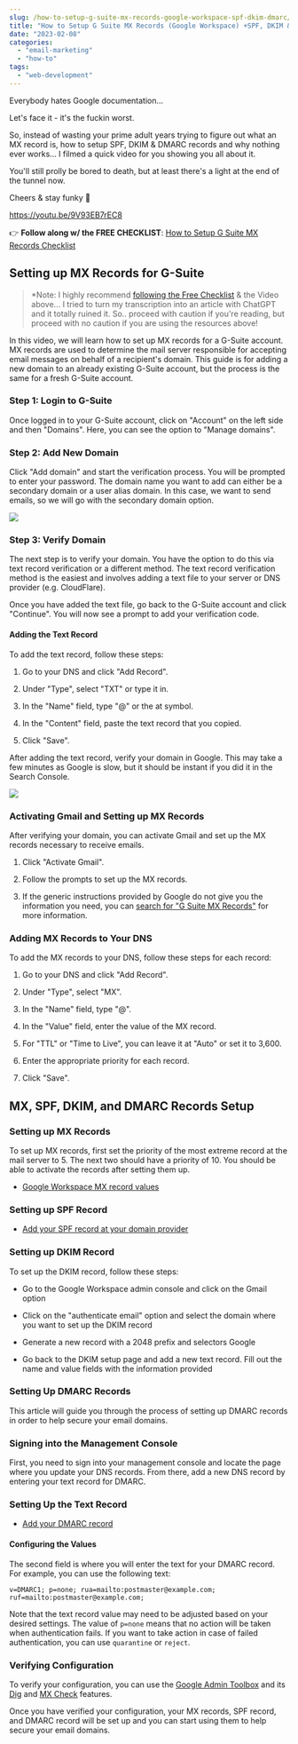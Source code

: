 ```yaml
---
slug: /how-to-setup-g-suite-mx-records-google-workspace-spf-dkim-dmarc/
title: "How to Setup G Suite MX Records (Google Workspace) +SPF, DKIM &amp; DMARC"
date: "2023-02-08"
categories: 
  - "email-marketing"
  - "how-to"
tags: 
  - "web-development"
---
```


Everybody hates Google documentation...

Let's face it - it's the fuckin worst.

So, instead of wasting your prime adult years trying to figure out what an MX record is, how to setup SPF, DKIM & DMARC records and why nothing ever works... I filmed a quick video for you showing you all about it.

You'll still prolly be bored to death, but at least there's a light at the end of the tunnel now.

Cheers & stay funky 🦩

https://youtu.be/9V93EB7rEC8

👉 **Follow along w/ the FREE CHECKLIST**: [How to Setup G Suite MX Records Checklist](https://serp.ly/ps-gsuite-mx-records)

## Setting up MX Records for G-Suite

> \*Note: I highly recommend [following the Free Checklist](http://serp.ly/ps-gsuite-mx-records) & the Video above... I tried to turn my transcription into an article with ChatGPT and it totally ruined it. So.. proceed with caution if you're reading, but proceed with no caution if you are using the resources above!

In this video, we will learn how to set up MX records for a G-Suite account. MX records are used to determine the mail server responsible for accepting email messages on behalf of a recipient's domain. This guide is for adding a new domain to an already existing G-Suite account, but the process is the same for a fresh G-Suite account.

### Step 1: Login to G-Suite

Once logged in to your G-Suite account, click on "Account" on the left side and then "Domains". Here, you can see the option to "Manage domains".

### Step 2: Add New Domain

Click "Add domain" and start the verification process. You will be prompted to enter your password. The domain name you want to add can either be a secondary domain or a user alias domain. In this case, we want to send emails, so we will go with the secondary domain option.

![](/images/add-domain-to-google-workspace-462x1024.png)

### Step 3: Verify Domain

The next step is to verify your domain. You have the option to do this via text record verification or a different method. The text record verification method is the easiest and involves adding a text file to your server or DNS provider (e.g. CloudFlare).

Once you have added the text file, go back to the G-Suite account and click "Continue". You will now see a prompt to add your verification code.

#### Adding the Text Record

To add the text record, follow these steps:

1. Go to your DNS and click "Add Record".

3. Under "Type", select "TXT" or type it in.

5. In the "Name" field, type "@" or the at symbol.

7. In the "Content" field, paste the text record that you copied.

9. Click "Save".

After adding the text record, verify your domain in Google. This may take a few minutes as Google is slow, but it should be instant if you did it in the Search Console.

![](/images/verify-domain-with-TXT-record-1024x408.png)

### Activating Gmail and Setting up MX Records

After verifying your domain, you can activate Gmail and set up the MX records necessary to receive emails.

1. Click "Activate Gmail".

3. Follow the prompts to set up the MX records.

5. If the generic instructions provided by Google do not give you the information you need, you can [search for "G Suite MX Records"](https://www.google.com/search?q=G%20Suite%20MX%20Records) for more information.

### Adding MX Records to Your DNS

To add the MX records to your DNS, follow these steps for each record:

1. Go to your DNS and click "Add Record".

3. Under "Type", select "MX".

5. In the "Name" field, type "@".

7. In the "Value" field, enter the value of the MX record.

9. For "TTL" or "Time to Live", you can leave it at "Auto" or set it to 3,600.

11. Enter the appropriate priority for each record.

13. Click "Save".

## MX, SPF, DKIM, and DMARC Records Setup

### Setting up MX Records

To set up MX records, first set the priority of the most extreme record at the mail server to 5. The next two should have a priority of 10. You should be able to activate the records after setting them up.

- [Google Workspace MX record values](https://support.google.com/a/answer/174125?product_name=UnuFlow&hl=en&visit_id=638114116680317008-243823772&rd=1&src=supportwidget0&hl=en)

### Setting up SPF Record

- [Add your SPF record at your domain provider](https://support.google.com/a/answer/10684623?product_name=UnuFlow&visit_id=638114119154781567-3697930752&rd=1&src=supportwidget0)

### Setting up DKIM Record

To set up the DKIM record, follow these steps:

- Go to the Google Workspace admin console and click on the Gmail option

- Click on the "authenticate email" option and select the domain where you want to set up the DKIM record

- Generate a new record with a 2048 prefix and selectors Google

- Go back to the DKIM setup page and add a new text record. Fill out the name and value fields with the information provided

### Setting Up DMARC Records

This article will guide you through the process of setting up DMARC records in order to help secure your email domains.

### Signing into the Management Console

First, you need to sign into your management console and locate the page where you update your DNS records. From there, add a new DNS record by entering your text record for DMARC.

### Setting Up the Text Record

- [Add your DMARC record](https://support.google.com/a/answer/2466563?product_name=UnuFlow&hl=en&visit_id=638114119154781567-3697930752&rd=1&src=supportwidget0&hl=en)

#### Configuring the Values

The second field is where you will enter the text for your DMARC record. For example, you can use the following text:

```
v=DMARC1; p=none; rua=mailto:postmaster@example.com; ruf=mailto:postmaster@example.com;
```

Note that the text record value may need to be adjusted based on your desired settings. The value of `p=none` means that no action will be taken when authentication fails. If you want to take action in case of failed authentication, you can use `quarantine` or `reject`.

### Verifying Configuration

To verify your configuration, you can use the [Google Admin Toolbox](https://mxtoolbox.com/SuperTool.aspx) and its [Dig](https://mxtoolbox.com/DMARC.aspx) and [MX Check](https://mxtoolbox.com/SPF.aspx) features.

Once you have verified your configuration, your MX records, SPF record, and DMARC record will be set up and you can start using them to help secure your email domains.
